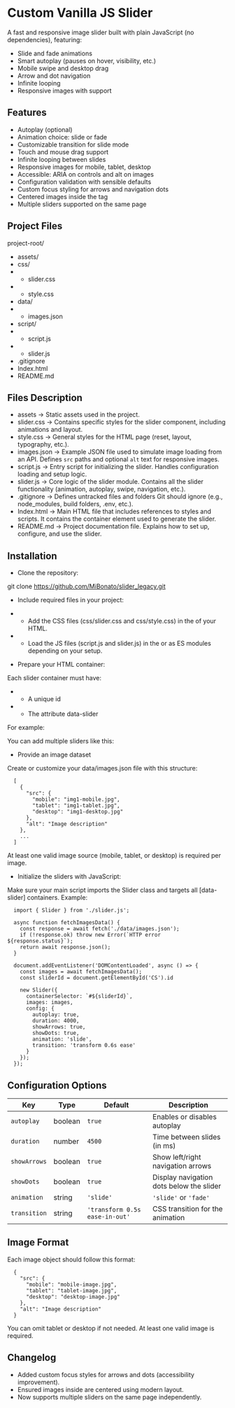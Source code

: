 # Custom Vanilla JS Slider

A fast and responsive image slider built with plain JavaScript (no dependencies), featuring:
- Slide and fade animations
- Smart autoplay (pauses on hover, visibility, etc.)
- Mobile swipe and desktop drag
- Arrow and dot navigation
- Infinite looping
- Responsive images with <picture> support

## Features

- Autoplay (optional)
- Animation choice: slide or fade
- Customizable transition for slide mode
- Touch and mouse drag support
- Infinite looping between slides
- Responsive images for mobile, tablet, desktop
- Accessible: ARIA on controls and alt on images
- Configuration validation with sensible defaults
- Custom focus styling for arrows and navigation dots
- Centered images inside the <picture> tag
- Multiple sliders supported on the same page

## Project Files 

project-root/
- assets/
- css/
- - slider.css
- - style.css
- data/
- - images.json
- script/
- - script.js
- - slider.js
-  .gitignore
- Index.html
- README.md

## Files Description

- assets          → Static assets used in the project.
- slider.css      → Contains specific styles for the slider component, including animations and layout.
- style.css       → General styles for the HTML page (reset, layout, typography, etc.).
- images.json     → Example JSON file used to simulate image loading from an API. Defines `src` paths and optional `alt` text for responsive images.
- script.js       → Entry script for initializing the slider. Handles configuration loading and setup logic.
- slider.js       → Core logic of the slider module. Contains all the slider functionality (animation, autoplay, swipe, navigation, etc.).
- .gitignore      → Defines untracked files and folders Git should ignore (e.g., node_modules, build folders, .env, etc.).
- Index.html      → Main HTML file that includes references to styles and scripts. It contains the container element used to generate the slider.
- README.md       → Project documentation file. Explains how to set up, configure, and use the slider.


## Installation

- Clone the repository:

git clone https://github.com/MiBonato/slider_legacy.git

- Include required files in your project:
- - Add the CSS files (css/slider.css and css/style.css) in the <head> of your HTML.
- - Load the JS files (script.js and slider.js) in the <body> or as ES modules depending on your setup.

- Prepare your HTML container:

Each slider container must have:

- - A unique id
- - The attribute data-slider

For example:
<div id="my-slider" data-slider></div>

You can add multiple sliders like this:
<div id="slider-one" data-slider></div>
<div id="slider-two" data-slider></div>

- Provide an image dataset

Create or customize your data/images.json file with this structure:

      [
        {
          "src": {
            "mobile": "img1-mobile.jpg",
            "tablet": "img1-tablet.jpg",
            "desktop": "img1-desktop.jpg"
          },
          "alt": "Image description"
        },
        ...
      ]

At least one valid image source (mobile, tablet, or desktop) is required per image.

- Initialize the sliders with JavaScript:

Make sure your main script imports the Slider class and targets all [data-slider] containers. Example:

      import { Slider } from './slider.js';

      async function fetchImagesData() {
        const response = await fetch('./data/images.json');
        if (!response.ok) throw new Error(`HTTP error ${response.status}`);
        return await response.json();
      }

      document.addEventListener('DOMContentLoaded', async () => {
        const images = await fetchImagesData();
        const sliderId = document.getElementById('CS').id
        
        new Slider({
          containerSelector: `#${sliderId}`,
          images: images,
          config: {
            autoplay: true,
            duration: 4000,
            showArrows: true,
            showDots: true,
            animation: 'slide',
            transition: 'transform 0.6s ease'
          }
        });
      });


## Configuration Options

| Key          | Type    | Default                        | Description                              |
| ------------ | ------- | ------------------------------ | ---------------------------------------- |
| `autoplay`   | boolean | `true`                         | Enables or disables autoplay             |
| `duration`   | number  | `4500`                         | Time between slides (in ms)              |
| `showArrows` | boolean | `true`                         | Show left/right navigation arrows        |
| `showDots`   | boolean | `true`                         | Display navigation dots below the slider |
| `animation`  | string  | `'slide'`                      | `'slide'` or `'fade'`                    |
| `transition` | string  | `'transform 0.5s ease-in-out'` | CSS transition for the animation         |

## Image Format
Each image object should follow this format:

      {
        "src": {
          "mobile": "mobile-image.jpg",
          "tablet": "tablet-image.jpg",
          "desktop": "desktop-image.jpg"
        },
        "alt": "Image description"
      }

You can omit tablet or desktop if not needed. At least one valid image is required.


## Changelog

- Added custom focus styles for arrows and dots (accessibility improvement).
- Ensured images inside <picture> are centered using modern layout.
- Now supports multiple sliders on the same page independently.